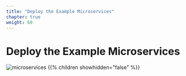 ```yaml
---
title: "Deploy the Example Microservices"
chapter: true
weight: 60
---
```


# Deploy the Example Microservices

![microservices](/images/crystal.svg)
{{% children showhidden="false" %}}
